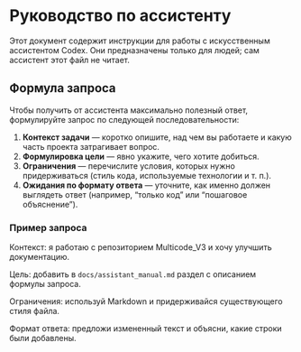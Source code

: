# Руководство по ассистенту

Этот документ содержит инструкции для работы с искусственным ассистентом Codex. Они предназначены только для людей; сам ассистент этот файл не читает.

## Формула запроса

Чтобы получить от ассистента максимально полезный ответ, формулируйте запрос по следующей последовательности:

1. **Контекст задачи** — коротко опишите, над чем вы работаете и какую часть проекта затрагивает вопрос.
2. **Формулировка цели** — явно укажите, чего хотите добиться.
3. **Ограничения** — перечислите условия, которых нужно придерживаться (стиль кода, используемые технологии и т. п.).
4. **Ожидания по формату ответа** — уточните, как именно должен выглядеть ответ (например, “только код” или “пошаговое объяснение”).

### Пример запроса

Контекст: я работаю с репозиторием Multicode_V3 и хочу улучшить документацию.

Цель: добавить в `docs/assistant_manual.md` раздел с описанием формулы запроса.

Ограничения: используй Markdown и придерживайся существующего стиля файла.

Формат ответа: предложи измененный текст и объясни, какие строки были добавлены.
